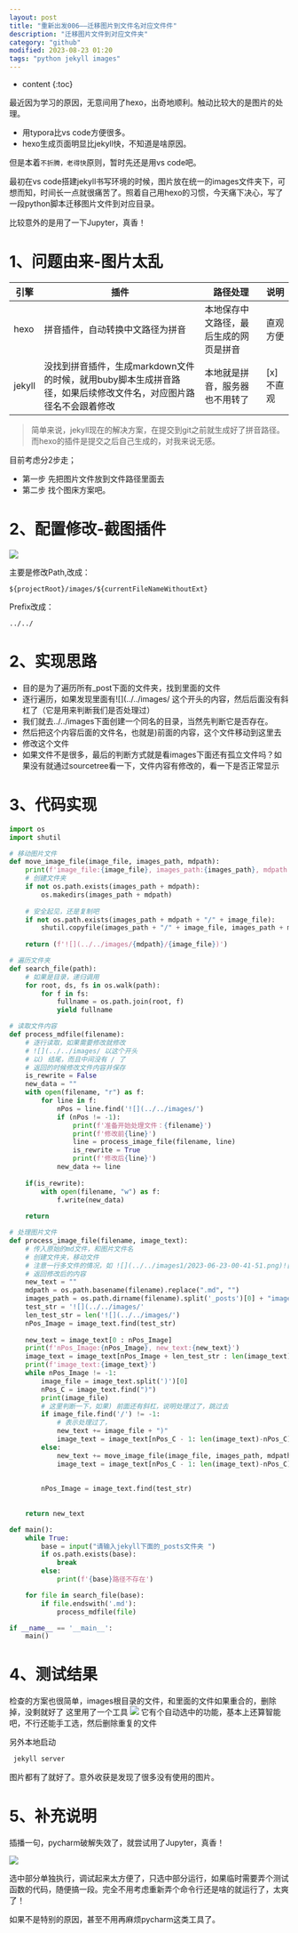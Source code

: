 ```yaml
---
layout: post
title: "重新出发006——迁移图片到文件名对应文件件"
description: "迁移图片文件到对应文件夹"
category: "github"
modified: 2023-08-23 01:20
tags: "python jekyll images"
---
```

* content
{:toc}

最近因为学习的原因，无意间用了hexo，出奇地顺利。触动比较大的是图片的处理。
* 用typora比vs code方便很多。
* hexo生成页面明显比jekyll快，不知道是啥原因。

但是本着`不折腾，老得快`原则，暂时先还是用vs code吧。

最初在vs code搭建jekyll书写环境的时候，图片放在统一的images文件夹下，可想而知，时间长一点就很痛苦了。照着自己用hexo的习惯，今天痛下决心，写了一段python脚本迁移图片文件到对应目录。

比较意外的是用了一下Jupyter，真香！
<!-- more -->
# 1、问题由来-图片太乱

| 引擎 | 插件 | 路径处理 | 说明 |
| --- | --- | --- | --- |
| hexo | 拼音插件，自动转换中文路径为拼音 | 本地保存中文路径，最后生成的网页是拼音 | 直观方便|
| jekyll | 没找到拼音插件，生成markdown文件的时候，就用buby脚本生成拼音路径，如果后续修改文件名，对应图片路径名不会跟着修改 | 本地就是拼音，服务器也不用转了| [x]不直观|

> 简单来说，jekyll现在的解决方案，在提交到git之前就生成好了拼音路径。而hexo的插件是提交之后自己生成的，对我来说无感。

目前考虑分2步走；
* 第一步 先把图片文件放到文件路径里面去
* 第二步 找个图床方案吧。

# 2、配置修改-截图插件

![](https://cdn.iaiuse.com/img/2024/02/19/5f23cde966d7bdd94591dc352c2d6428.png)

主要是修改Path,改成：
```
${projectRoot}/images/${currentFileNameWithoutExt}
```
Prefix改成：
```
../../
```

# 2、实现思路


* 目的是为了遍历所有_post下面的文件夹，找到里面的文件
* 逐行遍历，如果发现里面有![](../../images/  这个开头的内容，然后后面没有斜杠了（它是用来判断我们是否处理过）
* 我们就去../../images下面创建一个同名的目录，当然先判断它是否存在。
* 然后把这个内容后面的文件名，也就是)前面的内容，这个文件移动到这里去
* 修改这个文件
* 如果文件不是很多，最后的判断方式就是看images下面还有孤立文件吗？如果没有就通过sourcetree看一下，文件内容有修改的，看一下是否正常显示

# 3、代码实现

``` python
import os
import shutil

# 移动图片文件
def move_image_file(image_file, images_path, mdpath):
    print(f'image_file:{image_file}, images_path:{images_path}, mdpath:{mdpath}')
    # 创建文件夹
    if not os.path.exists(images_path + mdpath):
        os.makedirs(images_path + mdpath)
        
    # 安全起见，还是复制吧
    if not os.path.exists(images_path + mdpath + "/" + image_file):
        shutil.copyfile(images_path + "/" + image_file, images_path + mdpath + "/" + image_file)
    
    return (f'![](../../images/{mdpath}/{image_file})')

# 遍历文件夹
def search_file(path):
    # 如果是目录，递归调用
    for root, ds, fs in os.walk(path):
        for f in fs:
            fullname = os.path.join(root, f)
            yield fullname

# 读取文件内容
def process_mdfile(filename):
    # 逐行读取，如果需要修改就修改
    # ![](../../images/ 以这个开头
    # 以) 结尾，而且中间没有 / 了
    # 返回的时候修改文件内容并保存
    is_rewrite = False
    new_data = ""
    with open(filename, "r") as f:
        for line in f:
            nPos = line.find('![](../../images/')
            if (nPos != -1):
                print(f'准备开始处理文件：{filename}')
                print(f'修改前{line}')
                line = process_image_file(filename, line)
                is_rewrite = True
                print(f'修改后{line}')
            new_data += line
                
    if(is_rewrite):
        with open(filename, "w") as f:
            f.write(new_data)
        
    return

# 处理图片文件
def process_image_file(filename, image_text):
    # 传入原始的md文件，和图片文件名
    # 创建文件夹，移动文件
    # 注意一行多文件的情况，如 ![](../../images1/2023-06-23-00-41-51.png)![](../../images1/2023-06-23-00-42-28.png)
    # 返回修改后的内容
    new_text = ""
    mdpath = os.path.basename(filename).replace(".md", "")
    images_path = os.path.dirname(filename).split('_posts')[0] + "images/"
    test_str = '![](../../images/'
    len_test_str = len('![](../../images/')
    nPos_Image = image_text.find(test_str)
    
    new_text = image_text[0 : nPos_Image]
    print(f'nPos_Image:{nPos_Image}, new_text:{new_text}')
    image_text = image_text[nPos_Image + len_test_str : len(image_text)-nPos_Image]
    print(f'image_text:{image_text}')
    while nPos_Image != -1:
        image_file = image_text.split(')')[0]
        nPos_C = image_text.find(")")
        print(image_file)
        # 这里判断一下，如果) 前面还有斜杠，说明处理过了，跳过去
        if image_file.find('/') != -1:
            # 表示处理过了，
            new_text += image_file + ")"
            image_text = image_text[nPos_C - 1: len(image_text)-nPos_C]
        else:
            new_text += move_image_file(image_file, images_path, mdpath)
            image_text = image_text[nPos_C - 1: len(image_text)-nPos_C]
        
        
        nPos_Image = image_text.find(test_str)
            
    
    return new_text

def main():
    while True:
        base = input("请输入jekyll下面的_posts文件夹 ")
        if os.path.exists(base):
            break
        else:
            print(f'{base}路径不存在')

    for file in search_file(base):
        if file.endswith('.md'):
            process_mdfile(file)

if __name__ == '__main__':
    main()

```
# 4、测试结果
检查的方案也很简单，images根目录的文件，和里面的文件如果重合的，删除掉，没剩就好了
这里用了一个工具
![](https://cdn.iaiuse.com/img/2024/02/19/28a9ea0a4d7d9f0c6a713a17c3db2732.png)
它有个自动选中的功能，基本上还算智能吧，不行还能手工选，然后删除重复的文件

另外本地启动
``` bash
 jekyll server
```
图片都有了就好了。意外收获是发现了很多没有使用的图片。

# 5、补充说明
插播一句，pycharm破解失效了，就尝试用了Jupyter，真香！

![](https://cdn.iaiuse.com/img/2024/02/19/6669938e2b6e19c2a7723cfc817bd3f5.png)

选中部分单独执行，调试起来太方便了，只选中部分运行，如果临时需要弄个测试函数的代码，随便搞一段。完全不用考虑重新弄个命令行还是啥的就运行了，太爽了！

如果不是特别的原因，甚至不用再麻烦pycharm这类工具了。